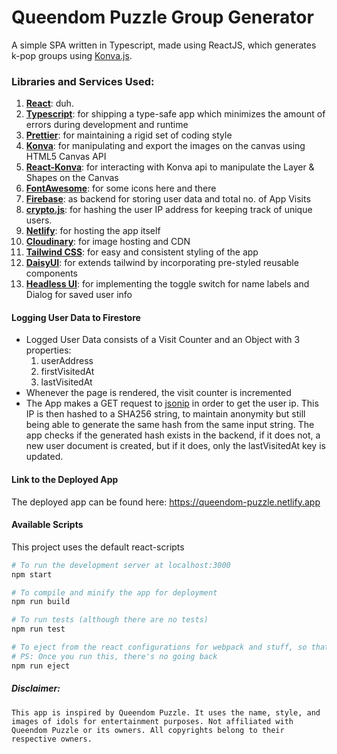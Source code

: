 # Queendom Puzzle Group Generator

A simple SPA written in Typescript, made using ReactJS, which generates k-pop groups using [Konva.js](https://konvajs.org/).

### Libraries and Services Used:
1. [**React**](https://react.dev/): duh.
2. [**Typescript**](https://www.typescriptlang.org/): for shipping a type-safe app which minimizes the amount of errors during development and runtime 
3. [**Prettier**](https://prettier.io/): for maintaining a rigid set of coding style
4. [**Konva**](https://konvajs.org/): for manipulating and export the images on the canvas using HTML5 Canvas API
5. [**React-Konva**](https://konvajs.org/docs/react/Intro.html): for interacting with Konva api to manipulate the Layer & Shapes on the Canvas
6. [**FontAwesome**](https://fontawesome.com/): for some icons here and there
7. [**Firebase**](https://firebase.google.com/): as backend for storing user data and total no. of App Visits
8. [**crypto.js**](https://github.com/brix/crypto-js): for hashing the user IP address for keeping track of unique users.
9. [**Netlify**](https://www.netlify.com/): for hosting the app itself
10. [**Cloudinary**](https://cloudinary.com/): for image hosting and CDN
11. [**Tailwind CSS**](https://tailwindcss.com): for easy and consistent styling of the app
12. [**DaisyUI**](https://daisyui.com): for extends tailwind by incorporating pre-styled reusable components
13. [**Headless UI**](https://headlessui.com/): for implementing the toggle switch for name labels and Dialog for saved user info

#### Logging User Data to Firestore

- Logged User Data consists of a Visit Counter and an Object with 3 properties: 
	1. userAddress
	2. firstVisitedAt
	3. lastVisitedAt
- Whenever the page is rendered, the visit counter is incremented
- The App makes a GET request to [jsonip](https://jsonip.com/) in order to get the user ip. This IP is then hashed to a SHA256 string, to maintain anonymity but still being able to generate the same hash from the same input string.
The app checks if the generated hash exists in the backend, if it does not, a new user document is created, but if it does, only the lastVisitedAt key is updated.

#### Link to the Deployed App

The deployed app can be found here:
https://queendom-puzzle.netlify.app
#### Available Scripts

This project uses the default react-scripts
```sh
# To run the development server at localhost:3000
npm start

# To compile and minify the app for deployment
npm run build

# To run tests (although there are no tests)
npm run test

# To eject from the react configurations for webpack and stuff, so that you can configure it yourself
# PS: Once you run this, there's no going back
npm run eject
```

##### Disclaimer:
`This app is inspired by Queendom Puzzle. It uses the name, style, and images of idols for entertainment purposes. Not affiliated with Queendom Puzzle or its owners. All copyrights belong to their respective owners.`